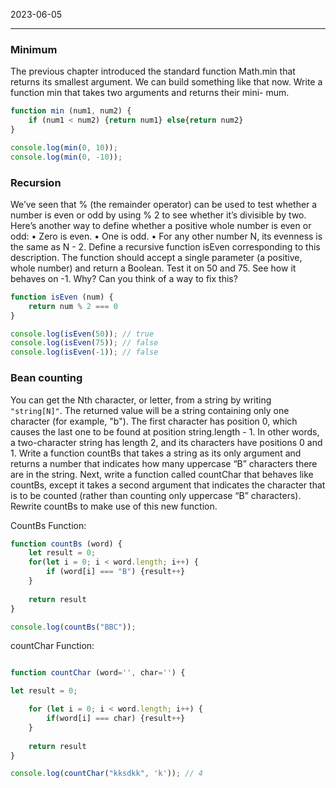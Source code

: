 2023-06-05

---


### Minimum
The previous chapter introduced the standard function Math.min that
returns its smallest argument. We can build something like that now.
Write a function min that takes two arguments and returns their mini-
mum.

```js
function min (num1, num2) {
	if (num1 < num2) {return num1} else{return num2}
}

console.log(min(0, 10));
console.log(min(0, -10));
```


### Recursion
We’ve seen that % (the remainder operator) can be used to test whether
a number is even or odd by using % 2 to see whether it’s divisible by
two. Here’s another way to define whether a positive whole number is
even or odd:
• Zero is even.
• One is odd.
• For any other number N, its evenness is the same as N - 2.
Define a recursive function isEven corresponding to this description.
The function should accept a single parameter (a positive, whole number) and return a Boolean.
Test it on 50 and 75. See how it behaves on -1. Why? Can you think
of a way to fix this?


```js
function isEven (num) {
	return num % 2 === 0
}

console.log(isEven(50)); // true
console.log(isEven(75)); // false
console.log(isEven(-1)); // false
```



### Bean counting
You can get the Nth character, or letter, from a string by writing `"string[N]"`.
The returned value will be a string containing only one character
(for example, "b"). The first character has position 0, which causes the
last one to be found at position string.length - 1. In other words, a
two-character string has length 2, and its characters have positions 0
and 1.
Write a function countBs that takes a string as its only argument and
returns a number that indicates how many uppercase “B” characters
there are in the string.
Next, write a function called countChar that behaves like countBs,
except it takes a second argument that indicates the character that is
to be counted (rather than counting only uppercase “B” characters).
Rewrite countBs to make use of this new function.

CountBs Function:
```js
function countBs (word) {
	let result = 0;
	for(let i = 0; i < word.length; i++) {
		if (word[i] === "B") {result++}
	}
		
	return result
}

console.log(countBs("BBC"));
```

countChar Function:
```js

function countChar (word='', char='') {

let result = 0;

	for (let i = 0; i < word.length; i++) {
		if(word[i] === char) {result++}
	}
		
	return result
}

console.log(countChar("kksdkk", 'k')); // 4
```



